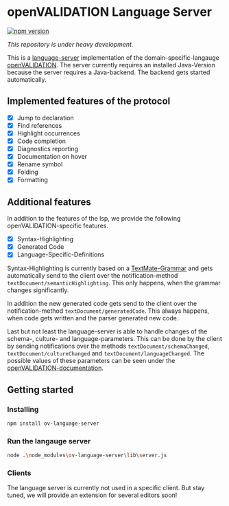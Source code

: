 # openVALIDATION Language Server

[![npm version](https://badge.fury.io/js/ov-language-server.svg)](https://badge.fury.io/js/ov-language-server)

_This repository is under heavy development._

This is a [language-server](https://microsoft.github.io/language-server-protocol/) implementation of the domain-specific-langauge [openVALIDATION](https://github.com/openvalidation/openvalidation).
The server currently requires an installed Java-Version because the server requires a Java-backend.
The backend gets started automatically.

## Implemented features of the protocol

- [x] Jump to declaration
- [x] Find references
- [x] Highlight occurrences
- [x] Code completion
- [x] Diagnostics reporting
- [x] Documentation on hover
- [x] Rename symbol
- [x] Folding
- [x] Formatting

## Additional features

In addition to the features of the lsp, we provide the following openVALIDATION-specific features.

- [x] Syntax-Highlighting
- [x] Generated Code
- [x] Language-Specific-Definitions

Syntax-Highlighting is currently based on a [TextMate-Grammar](https://macromates.com/manual/en/language_grammars) and gets automatically send to the client over the notification-method `textDocument/semanticHighlighting`. This only happens, when the grammar changes significantly.

In addition the new generated code gets send to the client over the notification-method `textDocument/generatedCode`. This always happens, when code gets written and the parser generated new code.

Last but not least the language-server is able to handle changes of the schema-, culture- and language-parameters.
This can be done by the client by sending notifications over the methods `textDocument/schemaChanged`, `textDocument/cultureChanged` and 
`textDocument/languageChanged`. The possible values of these parameters can be seen under the [openVALIDATION-documentation](https://docs.openvalidation.io/api).

## Getting started

### Installing

```bash
npm install ov-language-server
```

### Run the langauge server

```bash
node .\node_modules\ov-language-server\lib\server.js
```
### Clients

The language server is currently not used in a specific client.
But stay tuned, we will provide an extension for several editors soon!
